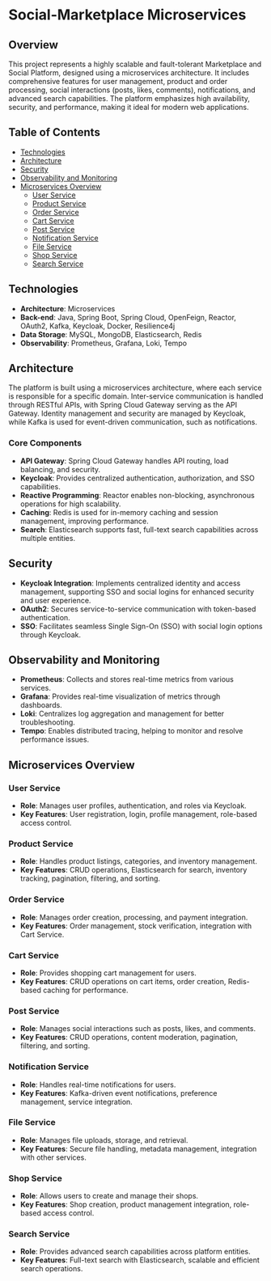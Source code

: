 # Social-Marketplace Microservices

## Overview

This project represents a highly scalable and fault-tolerant Marketplace and Social Platform, designed using a microservices architecture. It includes comprehensive features for user management, product and order processing, social interactions (posts, likes, comments), notifications, and advanced search capabilities. The platform emphasizes high availability, security, and performance, making it ideal for modern web applications.

## Table of Contents

- [Technologies](#technologies)
- [Architecture](#architecture)
- [Security](#security)
- [Observability and Monitoring](#observability-and-monitoring)
- [Microservices Overview](#microservices-overview)
  - [User Service](#user-service)
  - [Product Service](#product-service)
  - [Order Service](#order-service)
  - [Cart Service](#cart-service)
  - [Post Service](#post-service)
  - [Notification Service](#notification-service)
  - [File Service](#file-service)
  - [Shop Service](#shop-service)
  - [Search Service](#search-service)

## Technologies

- **Architecture**: Microservices
- **Back-end**: Java, Spring Boot, Spring Cloud, OpenFeign, Reactor, OAuth2, Kafka, Keycloak, Docker, Resilience4j
- **Data Storage**: MySQL, MongoDB, Elasticsearch, Redis
- **Observability**: Prometheus, Grafana, Loki, Tempo

## Architecture

The platform is built using a microservices architecture, where each service is responsible for a specific domain. Inter-service communication is handled through RESTful APIs, with Spring Cloud Gateway serving as the API Gateway. Identity management and security are managed by Keycloak, while Kafka is used for event-driven communication, such as notifications.

### Core Components

- **API Gateway**: Spring Cloud Gateway handles API routing, load balancing, and security.
- **Keycloak**: Provides centralized authentication, authorization, and SSO capabilities.
- **Reactive Programming**: Reactor enables non-blocking, asynchronous operations for high scalability.
- **Caching**: Redis is used for in-memory caching and session management, improving performance.
- **Search**: Elasticsearch supports fast, full-text search capabilities across multiple entities.

## Security

- **Keycloak Integration**: Implements centralized identity and access management, supporting SSO and social logins for enhanced security and user experience.
- **OAuth2**: Secures service-to-service communication with token-based authentication.
- **SSO**: Facilitates seamless Single Sign-On (SSO) with social login options through Keycloak.

## Observability and Monitoring

- **Prometheus**: Collects and stores real-time metrics from various services.
- **Grafana**: Provides real-time visualization of metrics through dashboards.
- **Loki**: Centralizes log aggregation and management for better troubleshooting.
- **Tempo**: Enables distributed tracing, helping to monitor and resolve performance issues.

## Microservices Overview

### User Service

- **Role**: Manages user profiles, authentication, and roles via Keycloak.
- **Key Features**: User registration, login, profile management, role-based access control.

### Product Service

- **Role**: Handles product listings, categories, and inventory management.
- **Key Features**: CRUD operations, Elasticsearch for search, inventory tracking, pagination, filtering, and sorting.

### Order Service

- **Role**: Manages order creation, processing, and payment integration.
- **Key Features**: Order management, stock verification, integration with Cart Service.

### Cart Service

- **Role**: Provides shopping cart management for users.
- **Key Features**: CRUD operations on cart items, order creation, Redis-based caching for performance.

### Post Service

- **Role**: Manages social interactions such as posts, likes, and comments.
- **Key Features**: CRUD operations, content moderation, pagination, filtering, and sorting.

### Notification Service

- **Role**: Handles real-time notifications for users.
- **Key Features**: Kafka-driven event notifications, preference management, service integration.

### File Service

- **Role**: Manages file uploads, storage, and retrieval.
- **Key Features**: Secure file handling, metadata management, integration with other services.

### Shop Service

- **Role**: Allows users to create and manage their shops.
- **Key Features**: Shop creation, product management integration, role-based access control.

### Search Service

- **Role**: Provides advanced search capabilities across platform entities.
- **Key Features**: Full-text search with Elasticsearch, scalable and efficient search operations.
